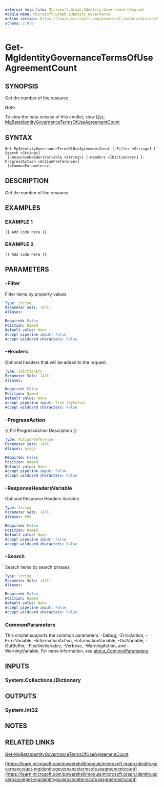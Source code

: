 ```yaml
---
external help file: Microsoft.Graph.Identity.Governance-help.xml
Module Name: Microsoft.Graph.Identity.Governance
online version: https://learn.microsoft.com/powershell/module/microsoft.graph.identity.governance/get-mgidentitygovernancetermsofuseagreementcount
schema: 2.0.0
---
```


# Get-MgIdentityGovernanceTermsOfUseAgreementCount

## SYNOPSIS
Get the number of the resource

> [!NOTE]
> To view the beta release of this cmdlet, view [Get-MgBetaIdentityGovernanceTermsOfUseAgreementCount](/powershell/module/Microsoft.Graph.Beta.Identity.Governance/Get-MgBetaIdentityGovernanceTermsOfUseAgreementCount?view=graph-powershell-beta)

## SYNTAX

```
Get-MgIdentityGovernanceTermsOfUseAgreementCount [-Filter <String>] [-Search <String>]
 [-ResponseHeadersVariable <String>] [-Headers <IDictionary>] [-ProgressAction <ActionPreference>]
 [<CommonParameters>]
```

## DESCRIPTION
Get the number of the resource

## EXAMPLES

### EXAMPLE 1
```
{{ Add code here }}
```

### EXAMPLE 2
```
{{ Add code here }}
```

## PARAMETERS

### -Filter
Filter items by property values

```yaml
Type: String
Parameter Sets: (All)
Aliases:

Required: False
Position: Named
Default value: None
Accept pipeline input: False
Accept wildcard characters: False
```

### -Headers
Optional headers that will be added to the request.

```yaml
Type: IDictionary
Parameter Sets: (All)
Aliases:

Required: False
Position: Named
Default value: None
Accept pipeline input: True (ByValue)
Accept wildcard characters: False
```

### -ProgressAction
{{ Fill ProgressAction Description }}

```yaml
Type: ActionPreference
Parameter Sets: (All)
Aliases: proga

Required: False
Position: Named
Default value: None
Accept pipeline input: False
Accept wildcard characters: False
```

### -ResponseHeadersVariable
Optional Response Headers Variable.

```yaml
Type: String
Parameter Sets: (All)
Aliases: RHV

Required: False
Position: Named
Default value: None
Accept pipeline input: False
Accept wildcard characters: False
```

### -Search
Search items by search phrases

```yaml
Type: String
Parameter Sets: (All)
Aliases:

Required: False
Position: Named
Default value: None
Accept pipeline input: False
Accept wildcard characters: False
```

### CommonParameters
This cmdlet supports the common parameters: -Debug, -ErrorAction, -ErrorVariable, -InformationAction, -InformationVariable, -OutVariable, -OutBuffer, -PipelineVariable, -Verbose, -WarningAction, and -WarningVariable. For more information, see [about_CommonParameters](http://go.microsoft.com/fwlink/?LinkID=113216).

## INPUTS

### System.Collections.IDictionary
## OUTPUTS

### System.Int32
## NOTES

## RELATED LINKS
[Get-MgBetaIdentityGovernanceTermsOfUseAgreementCount](/powershell/module/Microsoft.Graph.Beta.Identity.Governance/Get-MgBetaIdentityGovernanceTermsOfUseAgreementCount?view=graph-powershell-beta)

[https://learn.microsoft.com/powershell/module/microsoft.graph.identity.governance/get-mgidentitygovernancetermsofuseagreementcount](https://learn.microsoft.com/powershell/module/microsoft.graph.identity.governance/get-mgidentitygovernancetermsofuseagreementcount)




